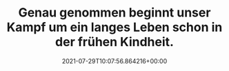 ---
date: '2021-07-29T10:07:56.864216+00:00'
found_at: '2014-12-30'
found_url: http://corporate.evonik.de/de/produkte/produkte-erleben/pages/default.aspx
title: Genau genommen beginnt unser Kampf um ein langes Leben schon in der frühen
  Kindheit.
---